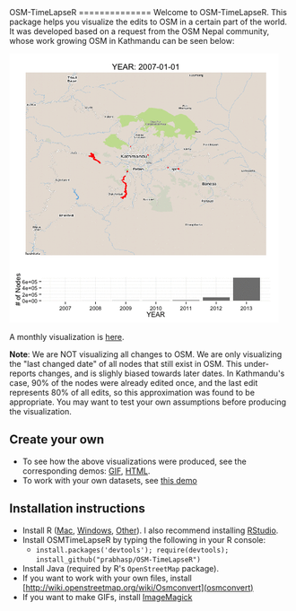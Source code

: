 <link href="http://kevinburke.bitbucket.org/markdowncss/markdown.css" rel="stylesheet"></link>
OSM-TimeLapseR
==============
Welcome to OSM-TimeLapseR. This package helps you visualize the edits to OSM in a certain part of the world. It was developed based on a request from the OSM Nepal community, whose work growing OSM in Kathmandu can be seen below: 

![](demo/kathmandu_yearly.gif)

A monthly visualization is [here](http://prabhasp.github.io/OSM-TimeLapseR/demo/kathmandu_monthly.html).

**Note**: We are NOT visualizing all changes to OSM. We are only visualizing the "last changed date" of all nodes that still exist in OSM. This under-reports changes, and is slighly biased towards later dates. In Kathmandu's case, 90% of the nodes were already edited once, and the last edit represents 80% of all edits, so this approximation was found to be appropriate. You may want to test your own assumptions before producing the visualization.

Create your own
---
 * To see how the above visualizations were produced, see the corresponding demos: [GIF](http://prabhasp.github.io/OSM-TimeLapseR/demo/AnimateGIF.html), [HTML](http://prabhasp.github.io/OSM-TimeLapseR/demo/AnimateHTML.html).
 * To work with your own datasets, see [this demo](http://prabhasp.github.io/OSM-TimeLapseR/demo/AnimateFromFile.html)

Installation instructions
---
 * Install R ([Mac](http://cran.r-project.org/bin/macosx/), [Windows](http://cran.r-project.org/bin/windows/base/), [Other](http://cran.r-project.org/bin/)). I also recommend installing [RStudio](https://www.rstudio.com/ide/download/).
 * Install OSMTimeLapseR by typing the following in your R console:
   * ```install.packages('devtools'); require(devtools); install_github("prabhasp/OSM-TimeLapseR")``` 
 * Install Java (required by R's `OpenStreetMap` package).
 * If you want to work with your own files, install [http://wiki.openstreetmap.org/wiki/Osmconvert](osmconvert)
 * If you want to make GIFs, install [ImageMagick](http://www.imagemagick.org/)
